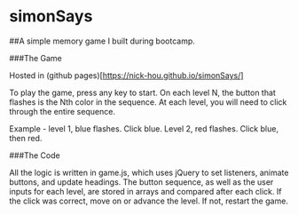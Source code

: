 # simonSays

##A simple memory game I built during bootcamp.

###The Game

Hosted in (github pages)[https://nick-hou.github.io/simonSays/]

To play the game, press any key to start. On each level N, the button that flashes is the Nth color in the sequence. At each level, you will need to click through the entire sequence.

Example - level 1, blue flashes. Click blue. Level 2, red flashes. Click blue, then red.

###The Code

All the logic is written in game.js, which uses jQuery to set listeners, animate buttons, and update headings. The button sequence, as well as the user inputs for each level, are stored in arrays and compared after each click. If the click was correct, move on or advance the level. If not, restart the game.
